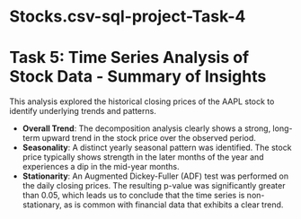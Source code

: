 # Stocks.csv-sql-project-Task-4

# Task 5: Time Series Analysis of Stock Data - Summary of Insights

This analysis explored the historical closing prices of the AAPL stock to identify underlying trends and patterns.

* **Overall Trend**: The decomposition analysis clearly shows a strong, long-term upward trend in the stock price over the observed period.
* **Seasonality**: A distinct yearly seasonal pattern was identified. The stock price typically shows strength in the later months of the year and experiences a dip in the mid-year months.
* **Stationarity**: An Augmented Dickey-Fuller (ADF) test was performed on the daily closing prices. The resulting p-value was significantly greater than 0.05, which leads us to conclude that the time series is non-stationary, as is common with financial data that exhibits a clear trend.

